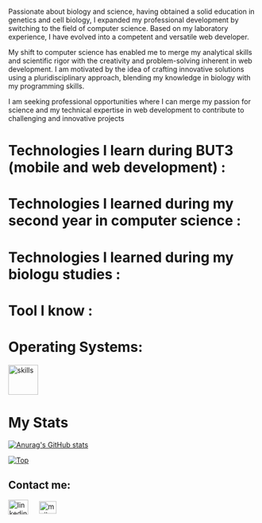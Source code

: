 
Passionate about biology and science, having obtained a solid education in genetics and cell biology, I expanded my professional development by switching to the field of computer science. Based on my laboratory experience, I have evolved into a competent and versatile web developer.

My shift to computer science has enabled me to merge my analytical skills and scientific rigor with the creativity and problem-solving inherent in web development. I am motivated by the idea of crafting innovative solutions using a pluridisciplinary approach, blending my knowledge in biology with my programming skills.

I am seeking professional opportunities where I can merge my passion for science and my technical expertise in web development to contribute to challenging and innovative projects

 # Technologies I learn during BUT3 (mobile and web development) :

 # Technologies I learned during my second year in computer science :

 # Technologies I learned during my biologu studies :

 # Tool I know : 

 # Operating Systems:
<p align="left">
  <img src="https://skillicons.dev/icons?i=linux,apple" alt="skills" height="60"/>
</p>


 
 


 # My Stats
[![Anurag's GitHub stats](https://github-readme-stats.vercel.app/api?username=julieDespre&show_icons=true&theme=radical)](https://github.com/julieDespre/github-readme-stats)

<p align="center">
 
 [![Top](https://github-readme-stats.vercel.app/api/top-langs/?username=julieDespre&theme=tokyonight)](https://github.com/anuraghazra/github-readme-stats)

</p>

## Contact me:

<p align="left">
  <a href="https://www.linkedin.com/in/julie-waltispurger-a3956171/" target="blank"><img align="center"
      src="https://raw.githubusercontent.com/rahuldkjain/github-profile-readme-generator/master/src/images/icons/Social/linked-in-alt.svg"
      alt="linkedin" height="30" width="40" /></a>
   &emsp;
 <a href="mailto:despre.julie@gmail.com" target="blank"><img align="center"
      src="https://upload.wikimedia.org/wikipedia/commons/thumb/7/7e/Gmail_icon_%282020%29.svg/128px-Gmail_icon_%282020%29.svg.png?20221017173631"
      alt="mail" height="25" width="35" /></a>
